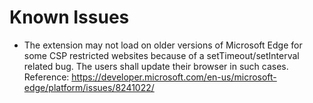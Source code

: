 # Known Issues

- The extension may not load on older versions of Microsoft Edge for some CSP restricted websites because of a setTimeout/setInterval related bug. The users shall update their browser in such cases.  
  Reference: https://developer.microsoft.com/en-us/microsoft-edge/platform/issues/8241022/

